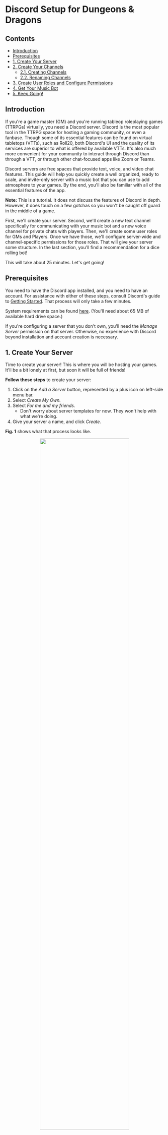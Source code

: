 # Discord Setup for Dungeons & Dragons

## Contents
- [Introduction](#introduction)
- [Prerequisites](#prerequisites)
- [1. Create Your Server](#serverCreation)
- [2. Create Your Channels](#createChannelsSection)
  - [2.1. Creating Channels](#createChannels)
  - [2.2. Renaming Channels](#renameChannels)
- [3. Create User Roles and Configure Permissions](#createRoles)
- [4. Get Your Music Bot](#inviteGroovy)
- [5. Keep Going!](#nextSteps)


## Introduction <a name="introduction"></a>

If you're a game master (GM) and you're running tableop roleplaying games (TTRPGs) virtually, you need a Discord server.
Discord is the most popular tool in the TTRPG space for hosting a gaming community, or even a fanbase. Though some of its
essential features can be found on virtual tabletops (VTTs), such as Roll20, both Discord's UI and the quality of its services
are superior to what is offered by available VTTs. It's also much more convenient for your community to interact through Discord
than through a VTT, or through other chat-focused apps like Zoom or Teams.

Discord servers are free spaces that provide text, voice, and video chat features. This guide will help you quickly create a well organized, ready to scale, and invite-only server with a music bot that you can use to add atmosphere to your games. By the end, you'll also be familiar with all of the essential features of the app.

**Note:** This is a tutorial. It does not discuss the features of Discord in depth. However, it does touch on a few gotchas so you won't be caught off guard in the middle of a game.

First, we'll create your server. Second, we'll create a new text channel specifically for communicating with your music bot and a new voice channel for private chats with players. Then, we'll create some user roles for GMs and Players. Once we have those, we'll configure server-wide and channel-specific permissions for those roles. That will give your server some structure. In the last section, you'll find a recommendation for a dice rolling bot!

This will take about 25 minutes. Let's get going!

## Prerequisites <a name="prerequisites"></a>
You need to have the Discord app installed, and you need to have an account. For assistance with either of these steps, consult Discord's guide to [Getting Started](https://support.discord.com/hc/en-us/articles/360033931551-Getting-Started). That process will only take a few minutes.

System requirements can be found [here](https://support.discord.com/hc/en-us/articles/213491697-What-are-the-OS-system-requirements-for-Discord-). (You'll need about 65 MB of available hard drive space.)

If you're configuring a server that you don't own, you'll need the *Manage Server* permission on that server. Otherwise, no experience with Discord beyond installation and account creation is necessary.


## 1. Create Your Server <a name="serverCreation"></a>
Time to create your server! This is where you will be hosting your games. It'll be a bit lonely at first, but soon it will be full of friends! 

**Follow these steps** to create your server:
<ol>
  <li>
    Click on the <em>Add a Server</em> button, represented by a plus icon on left-side menu bar.
  </li>
  <li>
    Select <em>Create My Own.</em>
  </li>
  <li>
    Select <em>For me and my friends.</em>
    <ul>
      <li>
        Don't worry about server templates for now. They won't help with what we're doing.
      </li>
    </ul>
  </li>
  <li>
    Give your server a name, and click <em>Create.</em>
  </li>
</ol>

**Fig. 1** shows what that process looks like.

<p align="center">
  <img src="./images/create-server-example.gif" alt="" width="75%">
  <br>
  <b>Fig. 1.1 - Server Creation</b>
</p>


## 2. Create Your Channels <a name="createChannelsSection"></a>
Now, let's create two new channels for your server. You'll want a dedicated text channel to communicate with your music bot. You'll also want a second voice channel (these also have video chat capalities) so you can pull players aside for private chats during games.

<b>Fig. 2</b> shows what you'll see when you're done!
<p align="center">
  <img src="./images/new-channels.png" alt="" width="30%">
  <br>
  <b>Fig. 2 - New Channels Example</b>
</p>

### 2.1. Creating Channels <a name="createChannels"></a>
**Follow these steps** to create your new channels:
<ol>
  <li>
    To the right of <em>TEXT CHANNELS</em>, click on the plus icon - see <b>Fig. 2.1.1</b>.
  </li>
  <li>
    When you see the <em>Create Text Channel</em> popup, enter a name for your server, then click <em>Create Channel</em> - see <b>Fig. 2.1.2</b>.
    <ul>
      <li>
        Ensure that <em>Private Channel</em> is <b>unchecked</b>.
      </li>
    </ul>
  </li>
  <li>
    Repeat this process to create a new voice channel for private chats with players during games.
  </li>
</ol>

<p align="center">
      <img src="./images/create-channel-button.png" alt="" width="30%">
      <br>
      <b>Fig. 2.1.1 - Create Channel Button</b>
</p>
<p align="center">
      <img src="./images/new-channel-popup.png" alt="" width="30%">
      <br>
      <b>Fig. 2.1.2 - Create Channel Popup</b>
</p>
    

### 2.2. Renaming Channels <a name="renameChannels"></a>
Because this is a gaming server, let's rename the <em>general</em> voice channel to better fit that theme.

**Follow these steps** to rename a channel:
<ol>
  <li>
    Click on the gear icon to the right of the channel name, which will take you to the channel's settings page - see <b>Fig. 2.2.1</b>.
  </li>
  <li>
    Change the server's name.
  </li>
  <li>
    Click on the green <em>Save Changes</em> button, which will appear at the bottom of the page.
  </li>
</ol>

<p align="center">
  <img src="./images/edit-channel.png" alt="" width="30%">
  <br>
  <b>Fig. 2.2.1 - Edit Channel Button</b>
</p>

## 3. Create User Roles and Configure Permissions <a name="createRoles"></a>
Let's create a role for GMs, and one for players. Then, we'll configure permissions for those roles.

Permissions define what users are allowed to do in your server and its channels. There are server-wide permissions
and channel-specific permissions. Channel-specific permissions will override server permissions. Users get their permissions
from the roles they are assigned. A user might have multiple roles with conflicting permissions, but you won't have an
issue with that for now.

Note: a more detailed discussion of permissions can be found [here](https://support.discord.com/hc/en-us/articles/206141927-How-is-the-permission-hierarchy-structured-)

As you begin scaling your community and adding features to your server, you will need more complex roles and permissions. But that's not what this guide is about. 

### 3.1. Roles

Roles are essential to maintaining a well-organized and stable server.

#### 3.1.1. Creating Roles
Let's create the "GM" role first. Then, repeat the steps below to create a "Player" role.

**Follow these steps** to create your new roles:
<ol>
  <li>
    
  </li>
  <li>
    
  </li>
</ol>

**Fig.** shows what that process looks like.

<p align="center">
  <img src="./images/create-role.gif" alt="" width="75%">
  <br>
  <b>Fig. 3.1.1 - Role Creation</b>
</p>

#### 3.1.2 Assigning Roles
Now, assign the "GM" role to yourself.

Just right click on a user's name and navigate to the roles options. Dont worry about assigning roles to yourself. As the owner, you have permanent admin privileges which cannot be taken away from you.

**Follow these steps** to assign your new roles:
<ol>
  <li>
    
  </li>
  <li>
    
  </li>
</ol>

**Fig.** shows what that process looks like.
<p align="center">
  <img src="./images/assign-roles.png" alt="" width="75%">
  <br>
  <b>Fig. 3.1.2 - Assign Roles</b>
</p>

### 3.2. Server Permissions

We won't go into detail, explaining what each permission does. Basically, players need the ability to navigate through and speak in your social channels. And GMs need the ability to speak over people, mute people, move players around, and even kick or ban players that are causing problems. Just make sure that you configure your GM and Player permissions to look like [this](https://github.com/brohlf/technical-writing-portfolio/blob/main/Discord%20Setup%20Tutorial/Permission%20Configurations/gm-player-configs.md).

**Follow these steps** to navigate to the permissions for a particular role:
<ol>
  <li>
    
  </li>
  <li>
    
  </li>
</ol>

**Fig.** shows what that process looks like.
<p align="center">
  <img src="./images/navigate-permissions.gif" alt="" width="75%">
  <br>
  <b>Fig. 3.2 - Navigate Permissions</b>
</p>


## 4. Get Your Music Bot <a name="inviteGroovy"></a>

Groovy bot is one the most popular music bots for Discord. Music support from VTTs is unreliable, so if you want music in your game, you should have a music bot as backup. We will confine Groovy to a single channel so that it won't clutter your chat. You also don't want just anyone controlling it. DMs should have exclusive control over
the music in their games. So we'll make sure of that too.

### 4.1. Invite Groovy Bot

**Follow these steps** to navigate to invite Groovy to your server:
<ol>
  <li>
    
  </li>
  <li>
    
  </li>
</ol>

Click the following link to download [Groovy Bot](https://groovy.bot/). Click "Add to Discord" to begin the invititation process.

<p align="center">
  <img src="./images/add-to-discord-button.png" alt="" width="75%">
  <br>
  <b>Fig. 4.1.1 - Add To Discord Button</b>
</p>

This will navigate you to a panel that contains a dropdown menu titled "ADD TO SERVER." Select your server name and click continue. You may also need to login.

At this point, you should see this panel. You need to grant admin privileges so that Groovy can create a role for itself. But, once it's done that, you should revoke admin privileges. Click "Authorize."

<p align="center">
  <img src="./images/grant-admin-privilages.png" alt="" width="75%">
  <br>
  <b>Fig. 4.1.2 - Grant Admin Privilages</b>
</p>

Now, you should see a new member in your chat! This is groovy bot. 

### 4.2 Configuring Groovy Bot

But it doesn't need those admin privileges anymore. Navigate to your list of server roles in server settings. You should see a new role for Groovy. Navigate to the permissions tabs for the "Groovy" role and configure its permissions to match the [following](https://github.com/brohlf/technical-writing-portfolio/blob/main/Discord%20Setup%20Tutorial/Permission%20Configurations/groovy-configs.md).

Now let's restrict Groovy from seeing anything that happens in the "general" text channel. Navigate to the channel settings by clicking on the gear icon to the right of the channel name. We'll modify Groovy's permissions for this specific channel. You'll have to add the groovy role to the list of roles tracked by this channel. At first, you should only see the "@Everyone" role.

**Follow these steps** to navigate to invite Groovy to your server:
<ol>
  <li>
    
  </li>
  <li>
    
  </li>
</ol>

**Fig.** shows what that process looks like.
<p align="center">
  <img src="./images/navigate-channel-permissions.gif" alt="" width="75%">
  <br>
  <b>Fig. 4.2.1 - Navigate Channel Permissions</b>
</p>

Channel permissions override server permissions. And they take effect only in the server for which they are configured.
You will see a list of permissions each with an x, a slash, and a check next to them. Here's what they mean:
- a: explicitly deny this permission for this server
- b: inherit server permission
- c: explicitly allow this permission for this server
<p align="center">
  <img src="./images/channel-permission-explanation.png" alt="" width="75%">
  <br>
  <b>Fig. 4.2.2 - Channel Permission Explanation</b>
</p>

Explicitly deny all permissions to Groovy in the general channel.

Explictly give players permission to view the channel and to read text history in the Groovy channel.


### 4.3 Using Groovy Bot

**Follow these steps** get familiar with Groovy's basic commands:
<ol>
  <li>
    
  </li>
  <li>
    
  </li>
</ol>

[Groovy Commands](https://groovy.bot/commands)


when you pause groovy, you need to explicitly unpause it. Using the play command again won't work.
you'r most frequently used commands will be /play, /pause, /unpause, and /clear


## 5. Keep Going! <a name="nextSteps"></a>
Groovy isn't the only helpful bot! If you aren't using a VTT, but you need a way to roll dice, you can do that right in your server! Invite the "Avrae" bot and create another channel for dice rolling.

As cool as Groovy is, you will eventually want to get some of your real friends into the server. If you need some help with that, follow this short guide to inviting your friends: [inviting friends](https://support.discord.com/hc/en-us/articles/204155938-How-do-I-invite-friends-to-my-server-)

As your community grows, you will need to add more roles, more bots to moderate your users, and more channels.
